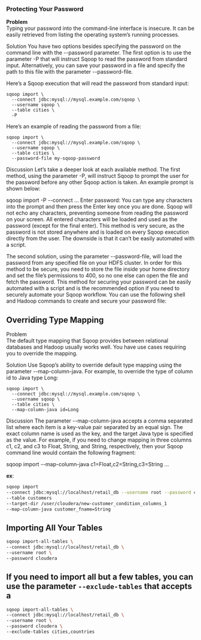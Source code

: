 ### Protecting Your Password
**Problem** <br>
Typing your password into the command-line interface is insecure. It can be easily retrieved from listing the operating system’s running processes.

Solution
You have two options besides specifying the password on the command line with the --password parameter. The first option is to use the parameter -P that will instruct Sqoop to read the password from standard input. Alternatively, you can save your password in a file and specify the path to this file with the parameter --password-file.

Here’s a Sqoop execution that will read the password from standard input:

    sqoop import \
      --connect jdbc:mysql://mysql.example.com/sqoop \
      --username sqoop \
      --table cities \
      -P
Here’s an example of reading the password from a file:

    sqoop import \
      --connect jdbc:mysql://mysql.example.com/sqoop \
      --username sqoop \
      --table cities \
      --password-file my-sqoop-password
Discussion
Let’s take a deeper look at each available method. The first method, using the parameter -P, will instruct Sqoop to prompt the user for the password before any other Sqoop action is taken. An example prompt is shown below:

sqoop import -P --connect ...
Enter password:
You can type any characters into the prompt and then press the Enter key once you are done. Sqoop will not echo any characters, preventing someone from reading the password on your screen. All entered characters will be loaded and used as the password (except for the final enter). This method is very secure, as the password is not stored anywhere and is loaded on every Sqoop execution directly from the user. The downside is that it can’t be easily automated with a script.

The second solution, using the parameter --password-file, will load the password from any specified file on your HDFS cluster. In order for this method to be secure, you need to store the file inside your home directory and set the file’s permissions to 400, so no one else can open the file and fetch the password. This method for securing your password can be easily automated with a script and is the recommended option if you need to securely automate your Sqoop workflow. You can use the following shell and Hadoop commands to create and secure your password file:


## Overriding Type Mapping
Problem<br>
The default type mapping that Sqoop provides between relational databases and Hadoop usually works well. You have use cases requiring you to override the mapping.

Solution
Use Sqoop’s ability to override default type mapping using the parameter --map-column-java. For example, to override the type of column id to Java type Long:

    sqoop import \
      --connect jdbc:mysql://mysql.example.com/sqoop \
      --username sqoop \
      --table cities \
      --map-column-java id=Long
Discussion
The parameter --map-column-java accepts a comma separated list where each item is a key-value pair separated by an equal sign. The exact column name is used as the key, and the target Java type is specified as the value. For example, if you need to change mapping in three columns c1, c2, and c3 to Float, String, and String, respectively, then your Sqoop command line would contain the following fragment:

sqoop import --map-column-java c1=Float,c2=String,c3=String ...

**ex**:
```bash
sqoop import 
--connect jdbc:mysql://localhost/retail_db --username root --password cloudera 
--table customers 
--target-dir /user/cloudera/new-customer_condition_columns_1 
--map-column-java customer_fname=String
```

## Importing All Your Tables
```bash
sqoop import-all-tables \
--connect jdbc:mysql://localhost/retail_db \
--username root \
--password cloudera 
```
## If you need to import all but a few tables, you can use the parameter `--exclude-tables` that accepts a
```bash
sqoop import-all-tables \
--connect jdbc:mysql://localhost/retail_db \
--username root \
--password cloudera \
--exclude-tables cities,countries
```
